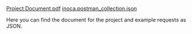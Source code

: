 [Project Document.pdf](https://github.com/ykaancan/demo-inoca/files/14469744/Project.Document.pdf)
[inoca.postman_collection.json](https://github.com/ykaancan/demo-inoca/files/14469745/inoca.postman_collection.json)

Here you can find the document for the project and example requests as JSON.
